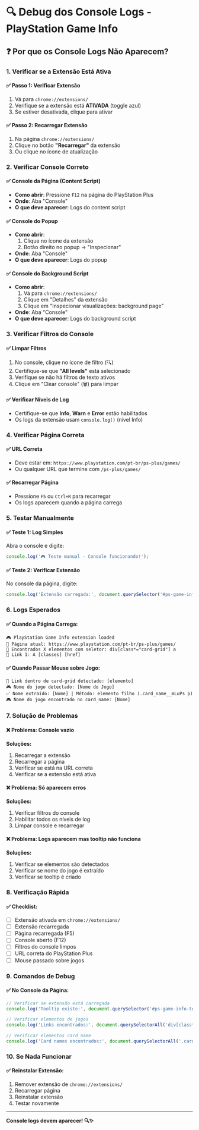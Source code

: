 # 🔍 Debug dos Console Logs - PlayStation Game Info

## ❓ Por que os Console Logs Não Aparecem?

### 1. **Verificar se a Extensão Está Ativa**

#### ✅ **Passo 1: Verificar Extensão**
1. Vá para `chrome://extensions/`
2. Verifique se a extensão está **ATIVADA** (toggle azul)
3. Se estiver desativada, clique para ativar

#### ✅ **Passo 2: Recarregar Extensão**
1. Na página `chrome://extensions/`
2. Clique no botão **"Recarregar"** da extensão
3. Ou clique no ícone de atualização

### 2. **Verificar Console Correto**

#### ✅ **Console da Página (Content Script)**
- **Como abrir**: Pressione `F12` na página do PlayStation Plus
- **Onde**: Aba "Console"
- **O que deve aparecer**: Logs do content script

#### ✅ **Console do Popup**
- **Como abrir**: 
  1. Clique no ícone da extensão
  2. Botão direito no popup → "Inspecionar"
- **Onde**: Aba "Console"
- **O que deve aparecer**: Logs do popup

#### ✅ **Console do Background Script**
- **Como abrir**: 
  1. Vá para `chrome://extensions/`
  2. Clique em "Detalhes" da extensão
  3. Clique em "Inspecionar visualizações: background page"
- **Onde**: Aba "Console"
- **O que deve aparecer**: Logs do background script

### 3. **Verificar Filtros do Console**

#### ✅ **Limpar Filtros**
1. No console, clique no ícone de filtro (🔍)
2. Certifique-se que **"All levels"** está selecionado
3. Verifique se não há filtros de texto ativos
4. Clique em "Clear console" (🗑️) para limpar

#### ✅ **Verificar Níveis de Log**
- Certifique-se que **Info**, **Warn** e **Error** estão habilitados
- Os logs da extensão usam `console.log()` (nível Info)

### 4. **Verificar Página Correta**

#### ✅ **URL Correta**
- Deve estar em: `https://www.playstation.com/pt-br/ps-plus/games/`
- Ou qualquer URL que termine com `/ps-plus/games/`

#### ✅ **Recarregar Página**
- Pressione `F5` ou `Ctrl+R` para recarregar
- Os logs aparecem quando a página carrega

### 5. **Testar Manualmente**

#### ✅ **Teste 1: Log Simples**
Abra o console e digite:
```javascript
console.log('🎮 Teste manual - Console funcionando!');
```

#### ✅ **Teste 2: Verificar Extensão**
No console da página, digite:
```javascript
console.log('Extensão carregada:', document.querySelector('#ps-game-info-tooltip'));
```

### 6. **Logs Esperados**

#### ✅ **Quando a Página Carrega:**
```
🎮 PlayStation Game Info extension loaded
📍 Página atual: https://www.playstation.com/pt-br/ps-plus/games/
🎯 Encontrados X elementos com seletor: div[class*="card-grid"] a
🔗 Link 1: A [classes] [href]
```

#### ✅ **Quando Passar Mouse sobre Jogo:**
```
🔗 Link dentro de card-grid detectado: [elemento]
🎮 Nome do jogo detectado: [Nome do Jogo]
✅ Nome extraído: [Nome] | Método: elemento filho (.card_name__mLuPs p)
🎮 Nome do jogo encontrado no card_name: [Nome]
```

### 7. **Solução de Problemas**

#### ❌ **Problema: Console vazio**
**Soluções:**
1. Recarregar a extensão
2. Recarregar a página
3. Verificar se está na URL correta
4. Verificar se a extensão está ativa

#### ❌ **Problema: Só aparecem erros**
**Soluções:**
1. Verificar filtros do console
2. Habilitar todos os níveis de log
3. Limpar console e recarregar

#### ❌ **Problema: Logs aparecem mas tooltip não funciona**
**Soluções:**
1. Verificar se elementos são detectados
2. Verificar se nome do jogo é extraído
3. Verificar se tooltip é criado

### 8. **Verificação Rápida**

#### ✅ **Checklist:**
- [ ] Extensão ativada em `chrome://extensions/`
- [ ] Extensão recarregada
- [ ] Página recarregada (F5)
- [ ] Console aberto (F12)
- [ ] Filtros do console limpos
- [ ] URL correta do PlayStation Plus
- [ ] Mouse passado sobre jogos

### 9. **Comandos de Debug**

#### ✅ **No Console da Página:**
```javascript
// Verificar se extensão está carregada
console.log('Tooltip existe:', document.querySelector('#ps-game-info-tooltip'));

// Verificar elementos de jogos
console.log('Links encontrados:', document.querySelectorAll('div[class*="card-grid"] a').length);

// Verificar elementos card_name
console.log('Card names encontrados:', document.querySelectorAll('.card_name__mLuPs').length);
```

### 10. **Se Nada Funcionar**

#### ✅ **Reinstalar Extensão:**
1. Remover extensão de `chrome://extensions/`
2. Recarregar página
3. Reinstalar extensão
4. Testar novamente

---

**Console logs devem aparecer! 🔍✨**
